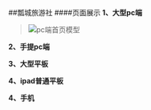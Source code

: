 ##瓢城旅游社
####页面展示
**1、大型pc端**
>![pc端首页模型](https://github.com/UncleSweet/HTML5-Project/blob/master/html_effect/Pcindex-model.png "Pc端首页模型")

**2、手提pc端**

**3、大型平板**

**4、ipad普通平板**

**4、手机**

